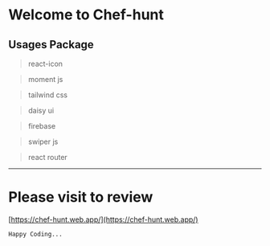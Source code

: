 <!-- @format -->

# Welcome to Chef-hunt

## Usages Package

> react-icon

> moment js

> tailwind css

> daisy ui

> firebase

> swiper js

> react router

---

# Please visit to review

[https://chef-hunt.web.app/](https://chef-hunt.web.app/)

`Happy Coding...`
